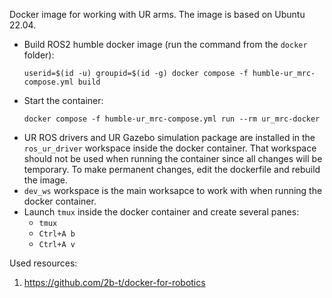 Docker image for working with UR arms. The image is based on Ubuntu 22.04.

* Build ROS2 humble docker image (run the command from the `docker` folder):
    ```
    userid=$(id -u) groupid=$(id -g) docker compose -f humble-ur_mrc-compose.yml build
    ```
* Start the container:
    ```
    docker compose -f humble-ur_mrc-compose.yml run --rm ur_mrc-docker
    ```
* UR ROS drivers and UR Gazebo simulation package are installed in the `ros_ur_driver` workspace inside the docker container. That workspace should not be used when running the container since all changes will be temporary. To make permanent changes, edit the dockerfile and rebuild the image.
* `dev_ws` workspace is the main worksapce to work with when running the docker container.
* Launch `tmux` inside the docker container and create several panes:
  * `tmux`
  * `Ctrl+A b`
  * `Ctrl+A v`

Used resources:
1. https://github.com/2b-t/docker-for-robotics
